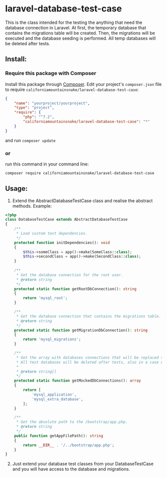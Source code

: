 # laravel-database-test-case
This is the class intended for the testing the anything that need the database connection in Laravel.
At first, the temporary database that contains the migrations table will be created.
Then, the migrations will be executed and the database seeding is performed.
All temp databases will be deleted after tests.

## Install:
### Require this package with Composer
Install this package through [Composer](https://getcomposer.org/).
Edit your project's `composer.json` file to require `californiamountainsnake/laravel-database-test-case`:
```json
{
    "name": "yourproject/yourproject",
    "type": "project",
    "require": {
        "php": "^7.2",
        "californiamountainsnake/laravel-database-test-case": "*"
    }
}
```
and run `composer update`

### or
run this command in your command line:
```bash
composer require californiamountainsnake/laravel-database-test-case
```

## Usage:
1. Extend the AbstractDatabaseTestCase class and realise the abstract methods.
Example:
```php
<?php
class DatabaseTestCase extends AbstractDatabaseTestCase
{
    /**
     * Load custom test dependencies.
     */
    protected function initDependencies(): void
    {
        $this->someClass = app()->make(SomeClass::class);
        $this->secondClass = app()->make(SecondClass::class);
    }
    
    /**
     * Get the database connection for the root user.
     * @return string
     */
    protected static function getRootDbConnection(): string
    {
        return 'mysql_root';
    }

    /**
     * Get the database connection that contains the migrations table.
     * @return string
     */
    protected static function getMigrationDbConnection(): string
    {
        return 'mysql_migrations';
    }

    /**
     * Get the array with databases connections that will be replaced to the test ones.
     * All test databases will be deleted after tests, also in a case of exceptions or errors.
     *
     * @return string[]
     */
    protected static function getMockedDbConnections(): array
    {
        return [
            'mysql_application',
            'mysql_extra_database',
        ];
    }

    /**
     * Get the absolute path to the /bootstrap/app.php.
     * @return string
     */
    public function getAppFilePath(): string
    {
        return __DIR__ . '/../bootstrap/app.php';
    }
}
```
2. Just extend your database test classes from your DatabaseTestCase and you will have access to the database and migrations.
